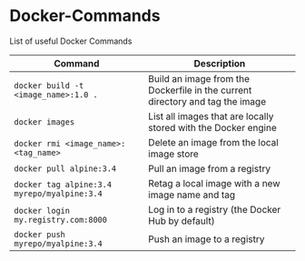 # Docker-Commands
List of useful Docker Commands
 

| Command | Description |
| ------- | ----------- |
| `docker build -t <image_name>:1.0 .` | Build an image from the Dockerfile in the current directory and tag the image |
| `docker images` | List all images that are locally stored with the Docker engine |
| `docker rmi <image_name>:<tag_name>` | Delete an image from the local image store |
| `docker pull alpine:3.4` |  Pull an image from a registry |
| `docker tag alpine:3.4 myrepo/myalpine:3.4` | Retag a local image with a new image name and tag |
| `docker login my.registry.com:8000` | Log in to a registry (the Docker Hub by default) |
| `docker push myrepo/myalpine:3.4` | Push an image to a registry |
